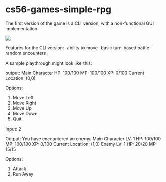 cs56-games-simple-rpg
=====================

The first version of the game is a CLI version, with a non-functional GUI implementation.

![](http://i.imgur.com/rll8hnf.png)

Features for the CLI version:
-ability to move
-basic turn-based battle
-random encounters

A sample playthrough might look like this:

output:
Main Character HP: 100/100 MP: 100/100 XP: 0/100
Current Location: (0,0)

Options:
1. Move Left
2. Move Right
3. Move Up
4. Move Down
5. Quit

Input:
2

Output:
You have encountered an enemy.
Main Character LV: 1 HP: 100/100 MP: 100/100 XP: 0/100
Current Location: (1,0)
Enemy LV: 1 HP: 20/20 MP 15/15

Options:
1. Attack
2. Run Away
